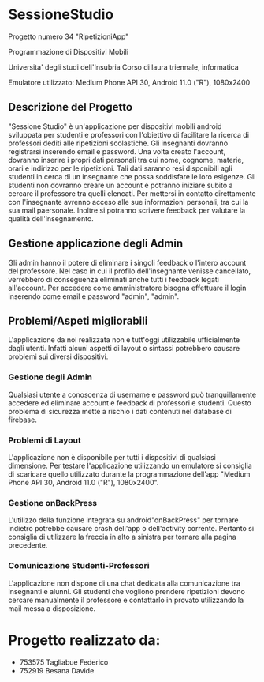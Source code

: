 # SessioneStudio
Progetto numero 34 "RipetizioniApp"

Programmazione di Dispositivi Mobili

Universita' degli studi dell'Insubria
Corso di laura triennale, informatica

Emulatore utilizzato: Medium Phone API 30, Android 11.0 ("R"), 1080x2400

## Descrizione del Progetto
"Sessione Studio" è un'applicazione per dispositivi mobili android sviluppata per studenti e professori con l'obiettivo di facilitare la ricerca di professori dediti alle ripetizioni scolastiche.
Gli insegnanti dovranno registrarsi inserendo email e password. Una volta creato l'account, dovranno inserire i propri dati personali tra cui nome, cognome, materie, orari e indirizzo per le ripetizioni. Tali dati saranno resi disponibili agli studenti in cerca di un insegnante che possa soddisfare le loro esigenze.
Gli studenti non dovranno creare un account e potranno iniziare subito a cercare il professore tra quelli elencati. Per mettersi in contatto direttamente con l'insegnante avrenno acceso alle sue informazioni personali, tra cui la sua mail paersonale. Inoltre si potranno scrivere feedback per valutare la qualità dell'insegnamento.

## Gestione applicazione degli Admin
Gli admin hanno il potere di eliminare i singoli feedback o l'intero account del professore. Nel caso in cui il profilo dell'insegnante venisse cancellato, verrebbero di conseguenza eliminati anche tutti i feedback legati all'account. Per accedere come amministratore bisogna effettuare il login inserendo come email e password "admin", "admin".

## Problemi/Aspeti migliorabili
L'applicazione da noi realizzata non è tutt'oggi utilizzabile ufficialmente dagli utenti. Infatti alcuni aspetti di layout o sintassi potrebbero causare problemi sui diversi dispositivi.
### Gestione degli Admin
Qualsiasi utente a conoscenza di username e password può tranquillamente accedere ed eliminare account e feedback di professori e studenti. Questo problema di sicurezza mette a rischio i dati contenuti nel database di firebase.
### Problemi di Layout
L'applicazione non è disponibile per tutti i dispositivi di qualsiasi dimensione. Per testare l'applicazione utilizzando un emulatore si consiglia di scaricare quello utilizzato durante la programmazione dell'app "Medium Phone API 30, Android 11.0 ("R"), 1080x2400".
### Gestione onBackPress
L'utilizzo della funzione integrata su android"onBackPress" per tornare indietro potrebbe causare crash dell'app o dell'activity corrente. Pertanto si consiglia di utilizzare la freccia in alto a sinistra per tornare alla pagina precedente.
### Comunicazione Studenti-Professori
L'applicazione non dispone di una chat dedicata alla comunicazione tra insegnanti e alunni. Gli studenti che vogliono prendere ripetizioni devono cercare manualmente il professore e contattarlo in provato utilizzando la mail messa a disposizione.

# Progetto realizzato da:
- 753575 Tagliabue	Federico
- 752919 Besana Davide
